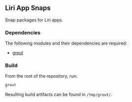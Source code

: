 ## Liri App Snaps

Snap packages for Liri apps.

### Dependencies

The following modules and their dependencies are required:

* [grout](https://github.com/tim-sueberkrueb/grout)

### Build

From the root of the repository, run:
```sh
grout
```

Resulting build artifacts can be found in `/tmp/grout/`.

